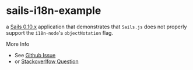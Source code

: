 # sails-i18n-example

a [Sails 0.10.x](http://beta.sailsjs.org) application 
that demonstrates that `Sails.js` does not properly support 
the `i18n-node`'s `objectNotation` flag.

More Info

* See [Github Issue](https://github.com/balderdashy/sails/issues/1878)
* or [Stackoverlfow Question](http://stackoverflow.com/questions/24342509/how-can-get-a-non-trivial-i18n-translation-to-work-using-sails-js/24343184#24343184)


